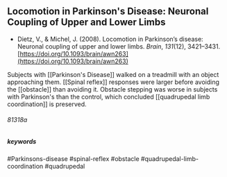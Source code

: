## Locomotion in Parkinson's Disease: Neuronal Coupling of Upper and Lower Limbs

+ Dietz, V., & Michel, J. (2008). Locomotion in Parkinson’s disease: Neuronal coupling of upper and lower limbs. _Brain_, _131_(12), 3421–3431. [https://doi.org/10.1093/brain/awn263](https://doi.org/10.1093/brain/awn263)

Subjects with [[Parkinson's Disease]] walked on a treadmill with an object approaching them. [[Spinal reflex]] responses were larger before avoiding the [[obstacle]] than avoiding it. Obstacle stepping was worse in subjects with Parkinson's than the control, which concluded [[quadrupedal limb coordination]] is preserved. 

###### 81318a

##### keywords
#Parkinsons-disease
#spinal-reflex
#obstacle
#quadrupedal-limb-coordination
#quadrupedal 